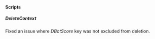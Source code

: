
#### Scripts

##### DeleteContext

Fixed an issue where *DBotScore* key was not excluded from deletion.
